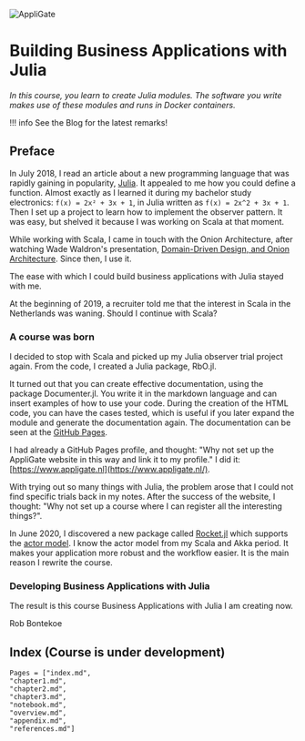 ![AppliGate](/rbontekoe.github.io/logo5.png)

# Building Business Applications with Julia

*In this course, you learn to create Julia modules. The software you write makes use of these modules and runs in Docker containers.*

!!! info
    See the Blog for the latest remarks!

## Preface

In July 2018, I read an article about a new programming language that was rapidly gaining in popularity, [Julia](https://julialang.org/). It appealed to me how you could define a function. Almost exactly as I learned it during my bachelor study electronics: `f(x) = 2x² + 3x + 1`, in Julia written as `f(x) = 2x^2 + 3x + 1`. Then I set up a project to learn how to implement the observer pattern. It was easy, but shelved it because I was working on Scala at that moment.

While working with Scala, I came in touch with the Onion Architecture, after watching Wade Waldron's presentation, [Domain-Driven Design, and Onion Architecture](https://youtu.be/MnNeDXg3Qao). Since then, I use it.

The ease with which I could build business applications with Julia stayed with me.

At the beginning of 2019, a recruiter told me that the interest in Scala in the Netherlands was waning. Should I continue with Scala?

### A course was born

I decided to stop with Scala and picked up my Julia observer trial project again. From the code, I created a Julia package, RbO.jl.

It turned out that you can create effective documentation, using the package Documenter.jl. You write it in the markdown language and can insert examples of how to use your code. During the creation of the HTML code, you can have the cases tested, which is useful if you later expand the module and generate the documentation again. The documentation can be seen at the [GitHub Pages](https://www.appligate.nl/RbO.jl/).

I had already a GitHub Pages profile, and thought: "Why not set up the AppliGate website in this way and link it to my profile." I did it: [https://www.appligate.nl](https://www.appligate.nl/).

With trying out so many things with Julia, the problem arose that I could not find specific trials back in my notes. After the success of the website, I thought: "Why not set up a course where I can register all the interesting things?".

In June 2020, I discovered a new package called [Rocket.jl](https://github.com/biaslab/Rocket.jl) which supports the [actor model](https://www.brianstorti.com/the-actor-model/). I know the actor model from my Scala and Akka period. It makes your application more robust and the workflow easier. It is the main reason I rewrite the course.

### Developing Business Applications with Julia

The result is this course Business Applications with Julia I am creating now.


Rob Bontekoe

## Index (Course is under development)

```@contents
Pages = ["index.md",
"chapter1.md",
"chapter2.md",
"chapter3.md",
"notebook.md",
"overview.md",
"appendix.md",
"references.md"]
```
